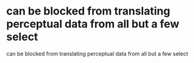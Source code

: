 # can be blocked from translating perceptual data from all but a few select

can be blocked from translating perceptual data from all but a few select